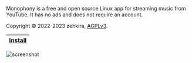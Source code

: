 Monophony is a free and open source Linux app for streaming music from YouTube. It has no ads and does not require an account.

Copyright © 2022-2023 zehkira, [AGPLv3](https://gitlab.com/zehkira/monophony/-/blob/master/source/LICENSE).

| [Install](https://gitlab.com/zehkira/monophony/-/blob/master/INSTALL.md) |
|-|

<img src='https://gitlab.com/zehkira/monophony/-/raw/master/assets/screenshot1.png' alt='screenshot'>
